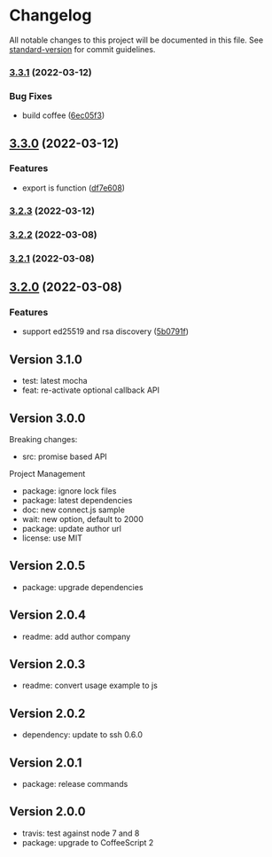 # Changelog

All notable changes to this project will be documented in this file. See [standard-version](https://github.com/conventional-changelog/standard-version) for commit guidelines.

### [3.3.1](https://github.com/adaltas/node-ssh2-connect/compare/v3.3.0...v3.3.1) (2022-03-12)


### Bug Fixes

* build coffee ([6ec05f3](https://github.com/adaltas/node-ssh2-connect/commit/6ec05f34953f4d0c7ce4bf21b2004a9a8ee954ec))

## [3.3.0](https://github.com/adaltas/node-ssh2-connect/compare/v3.2.3...v3.3.0) (2022-03-12)


### Features

* export is function ([df7e608](https://github.com/adaltas/node-ssh2-connect/commit/df7e608882a4ab48df38ec5cc619ffd66b91a43e))

### [3.2.3](https://github.com/adaltas/node-ssh2-connect/compare/v3.2.2...v3.2.3) (2022-03-12)

### [3.2.2](https://github.com/adaltas/node-ssh2-connect/compare/v3.2.1...v3.2.2) (2022-03-08)

### [3.2.1](https://github.com/adaltas/node-ssh2-connect/compare/v3.2.0...v3.2.1) (2022-03-08)

## [3.2.0](https://github.com/adaltas/node-ssh2-connect/compare/v3.1.0...v3.2.0) (2022-03-08)


### Features

* support ed25519 and rsa discovery ([5b0791f](https://github.com/adaltas/node-ssh2-connect/commit/5b0791f1badd173344e1ad4196e0f3d58ce11f57))



## Version 3.1.0

* test: latest mocha
* feat: re-activate optional callback API

## Version 3.0.0

Breaking changes:
* src: promise based API

Project Management
* package: ignore lock files
* package: latest dependencies
* doc: new connect.js sample
* wait: new option, default to 2000
* package: update author url
* license: use MIT

## Version 2.0.5

* package: upgrade dependencies

## Version 2.0.4

* readme: add author company

## Version 2.0.3

* readme: convert usage example to js

## Version 2.0.2

* dependency: update to ssh 0.6.0

## Version 2.0.1

* package: release commands

## Version 2.0.0

* travis: test against node 7 and 8
* package: upgrade to CoffeeScript 2
